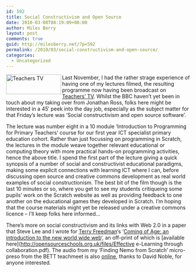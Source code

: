 ```yaml
---
id: 592
title: Social Constructivism and Open Source
date: 2010-03-08T08:19:09+00:00
author: Miles Berry
layout: post 
comments: true
guid: http://milesberry.net/?p=592
permalink: /2010/03/social-constructivism-and-open-source/
categories:
  - Uncategorized
---
```

<img src="http://opensourceschools.org.uk/files/TeachersTV.png" alt="Teachers TV" width="150" height="54" align="left" />Last November, I had the rather strage experience of having one of my lectures filmed, the resulting programme now having been broadcast on [Teachers&#8217; TV](http://www.teachers.tv/video/43942). Whilst the BBC haven&#8217;t yet been in touch about my taking over from Jonathan Ross, folks here might be interested in a 45&#8242; peek into the day job, especially as the subject matter for that Friday&#8217;s lecture was &#8216;Social constructivism and open source software&#8217;.
  

  
<!--more-->

The lecture was number eight in a 10 module &#8216;Introduction to Programming for Primary Teachers&#8217; course for our first year ICT specialist primary education cohort. Rather than just focussing on programming in Scratch, the lectures in the module weave together relevant educational or computing theory with more practical hands-on programming activities, hence the above title. I spend the first part of the lecture giving a quick synopsis of a number of social and constructivist educational paradigms, making some explicit connections with learning ICT where I can, before discussing open source and creative commons development as real world examples of social constructionism. The best bit of the film though is the last 10 minutes or so, where you get to see my students critiqueing some pupils&#8217; work on the Scratch website as well as providing feedback to one another on the educational games they developed in Scratch. I&#8217;m hoping that the course materials might yet be released under a creative commons licence &#8211; I&#8217;ll keep folks here informed&#8230;

There&#8217;s more on social constructivism and its links with Web 2.0 in a paper that Steve Lee and I wrote for [Terry Freedman](http://www.ictineducation.org/)&#8216;s &#8216;[Coming of Age: an introduction to the new world wide web](http://www.terry-freedman.org.uk/cgi-script/csIndex/csIndex.cgi?command=vf&id=44&f=Q29taW5nX29mX2FnZVYxLnBkZg==)&#8216;, an off-print of which is [available here](http://opensourceschools.org.uk/files/Effective e-Learning through collaboration.pdf). The audio from my &#8216;Finding Nemo from Scratch&#8217; micro-preso from the BETT teachmeet is also [online](http://edutalk.cc/edutalk365-34-miles-berry-senior-lecturer-in), thanks to David Noble, for anyone interested.